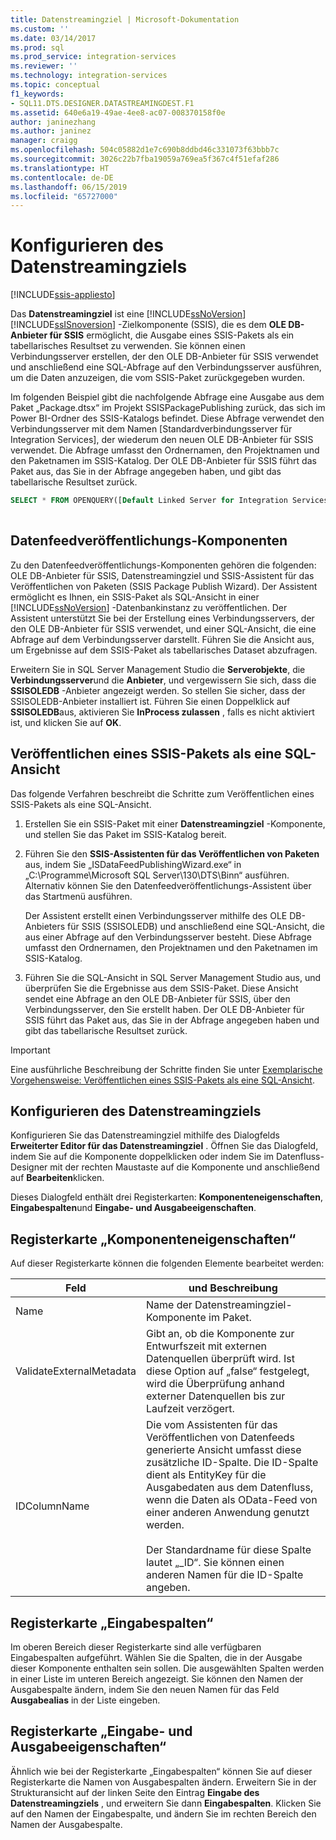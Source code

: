 ```yaml
---
title: Datenstreamingziel | Microsoft-Dokumentation
ms.custom: ''
ms.date: 03/14/2017
ms.prod: sql
ms.prod_service: integration-services
ms.reviewer: ''
ms.technology: integration-services
ms.topic: conceptual
f1_keywords:
- SQL11.DTS.DESIGNER.DATASTREAMINGDEST.F1
ms.assetid: 640e6a19-49ae-4ee8-ac07-008370158f0e
author: janinezhang
ms.author: janinez
manager: craigg
ms.openlocfilehash: 504c05882d1e7c690b8ddbd46c331073f63bbb7c
ms.sourcegitcommit: 3026c22b7fba19059a769ea5f367c4f51efaf286
ms.translationtype: HT
ms.contentlocale: de-DE
ms.lasthandoff: 06/15/2019
ms.locfileid: "65727000"
---
```

# <a name="data-streaming-destination"></a>Konfigurieren des Datenstreamingziels

[!INCLUDE[ssis-appliesto](../../includes/ssis-appliesto-ssvrpluslinux-asdb-asdw-xxx.md)]


  Das **Datenstreamingziel** ist eine [!INCLUDE[ssNoVersion](../../includes/ssnoversion-md.md)] [!INCLUDE[ssISnoversion](../../includes/ssisnoversion-md.md)] -Zielkomponente (SSIS), die es dem **OLE DB-Anbieter für SSIS** ermöglicht, die Ausgabe eines SSIS-Pakets als ein tabellarisches Resultset zu verwenden. Sie können einen Verbindungsserver erstellen, der den OLE DB-Anbieter für SSIS verwendet und anschließend eine SQL-Abfrage auf den Verbindungsserver ausführen, um die Daten anzuzeigen, die vom SSIS-Paket zurückgegeben wurden.  
  
 Im folgenden Beispiel gibt die nachfolgende Abfrage eine Ausgabe aus dem Paket „Package.dtsx“ im Projekt SSISPackagePublishing zurück, das sich im Power BI-Ordner des SSIS-Katalogs befindet. Diese Abfrage verwendet den Verbindungsserver mit dem Namen [Standardverbindungsserver für Integration Services], der wiederum den neuen OLE DB-Anbieter für SSIS verwendet. Die Abfrage umfasst den Ordnernamen, den Projektnamen und den Paketnamen im SSIS-Katalog. Der OLE DB-Anbieter für SSIS führt das Paket aus, das Sie in der Abfrage angegeben haben, und gibt das tabellarische Resultset zurück.  
  
```sql
SELECT * FROM OPENQUERY([Default Linked Server for Integration Services], N'Folder=Power BI;Project=SSISPackagePublishing;Package=Package.dtsx')  
  
```  
  
## <a name="data-feed-publishing-components"></a>Datenfeedveröffentlichungs-Komponenten  
 Zu den Datenfeedveröffentlichungs-Komponenten gehören die folgenden: OLE DB-Anbieter für SSIS, Datenstreamingziel und SSIS-Assistent für das Veröffentlichen von Paketen (SSIS Package Publish Wizard). Der Assistent ermöglicht es Ihnen, ein SSIS-Paket als SQL-Ansicht in einer [!INCLUDE[ssNoVersion](../../includes/ssnoversion-md.md)] -Datenbankinstanz zu veröffentlichen. Der Assistent unterstützt Sie bei der Erstellung eines Verbindungsservers, der den OLE DB-Anbieter für SSIS verwendet, und einer SQL-Ansicht, die eine Abfrage auf dem Verbindungsserver darstellt. Führen Sie die Ansicht aus, um Ergebnisse auf dem SSIS-Paket als tabellarisches Dataset abzufragen.  
  
 Erweitern Sie in SQL Server Management Studio die **Serverobjekte**, die **Verbindungsserver**und die **Anbieter**, und vergewissern Sie sich, dass die **SSISOLEDB** -Anbieter angezeigt werden. So stellen Sie sicher, dass der SSISOLEDB-Anbieter installiert ist. Führen Sie einen Doppelklick auf **SSISOLEDB**aus, aktivieren Sie **InProcess zulassen** , falls es nicht aktiviert ist, und klicken Sie auf **OK**.  
  
## <a name="publish-an-ssis-package-as-a-sql-view"></a>Veröffentlichen eines SSIS-Pakets als eine SQL-Ansicht  
 Das folgende Verfahren beschreibt die Schritte zum Veröffentlichen eines SSIS-Pakets als eine SQL-Ansicht.  
  
1.  Erstellen Sie ein SSIS-Paket mit einer **Datenstreamingziel** -Komponente, und stellen Sie das Paket im SSIS-Katalog bereit.  
  
2.  Führen Sie den **SSIS-Assistenten für das Veröffentlichen von Paketen** aus, indem Sie „ISDataFeedPublishingWizard.exe“ in „C:\Programme\Microsoft SQL Server\130\DTS\Binn“ ausführen. Alternativ können Sie den Datenfeedveröffentlichungs-Assistent über das Startmenü ausführen.  
  
     Der Assistent erstellt einen Verbindungsserver mithilfe des OLE DB-Anbieters für SSIS (SSISOLEDB) und anschließend eine SQL-Ansicht, die aus einer Abfrage auf den Verbindungsserver besteht. Diese Abfrage umfasst den Ordnernamen, den Projektnamen und den Paketnamen im SSIS-Katalog.  
  
3.  Führen Sie die SQL-Ansicht in SQL Server Management Studio aus, und überprüfen Sie die Ergebnisse aus dem SSIS-Paket. Diese Ansicht sendet eine Abfrage an den OLE DB-Anbieter für SSIS, über den Verbindungsserver, den Sie erstellt haben. Der OLE DB-Anbieter für SSIS führt das Paket aus, das Sie in der Abfrage angegeben haben und gibt das tabellarische Resultset zurück.  
  
> [!IMPORTANT]  
>  Eine ausführliche Beschreibung der Schritte finden Sie unter [Exemplarische Vorgehensweise: Veröffentlichen eines SSIS-Pakets als eine SQL-Ansicht](../../integration-services/data-flow/walkthrough-publish-an-ssis-package-as-a-sql-view.md).  

## <a name="configure-data-streaming-destination"></a>Konfigurieren des Datenstreamingziels
  Konfigurieren Sie das Datenstreamingziel mithilfe des Dialogfelds **Erweiterter Editor für das Datenstreamingziel** . Öffnen Sie das Dialogfeld, indem Sie auf die Komponente doppelklicken oder indem Sie im Datenfluss-Designer mit der rechten Maustaste auf die Komponente und anschließend auf **Bearbeiten**klicken.  
  
 Dieses Dialogfeld enthält drei Registerkarten: **Komponenteneigenschaften**, **Eingabespalten**und **Eingabe- und Ausgabeeigenschaften**.  
  
## <a name="component-properties-tab"></a>Registerkarte „Komponenteneigenschaften“  
 Auf dieser Registerkarte können die folgenden Elemente bearbeitet werden:  
  
|Feld|und Beschreibung|  
|-----------|-----------------|  
|Name|Name der Datenstreamingziel-Komponente im Paket.|  
|ValidateExternalMetadata|Gibt an, ob die Komponente zur Entwurfszeit mit externen Datenquellen überprüft wird. Ist diese Option auf „false“ festgelegt, wird die Überprüfung anhand externer Datenquellen bis zur Laufzeit verzögert.|  
|IDColumnName|Die vom Assistenten für das Veröffentlichen von Datenfeeds generierte Ansicht umfasst diese zusätzliche ID-Spalte. Die ID-Spalte dient als EntityKey für die Ausgabedaten aus dem Datenfluss, wenn die Daten als OData-Feed von einer anderen Anwendung genutzt werden.<br /><br /> Der Standardname für diese Spalte lautet „_ID“. Sie können einen anderen Namen für die ID-Spalte angeben.|  
  
## <a name="input-columns-tab"></a>Registerkarte „Eingabespalten“  
 Im oberen Bereich dieser Registerkarte sind alle verfügbaren Eingabespalten aufgeführt. Wählen Sie die Spalten, die in der Ausgabe dieser Komponente enthalten sein sollen. Die ausgewählten Spalten werden in einer Liste im unteren Bereich angezeigt. Sie können den Namen der Ausgabespalte ändern, indem Sie den neuen Namen für das Feld **Ausgabealias** in der Liste eingeben.  
  
## <a name="input-output-properties-tab"></a>Registerkarte „Eingabe- und Ausgabeeigenschaften“  
 Ähnlich wie bei der Registerkarte „Eingabespalten“ können Sie auf dieser Registerkarte die Namen von Ausgabespalten ändern. Erweitern Sie in der Strukturansicht auf der linken Seite den Eintrag **Eingabe des Datenstreamingziels** , und erweitern Sie dann **Eingabespalten**. Klicken Sie auf den Namen der Eingabespalte, und ändern Sie im rechten Bereich den Namen der Ausgabespalte.
